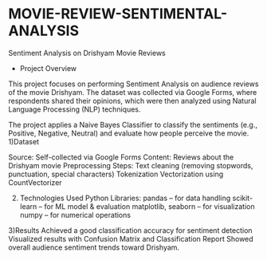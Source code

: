 # MOVIE-REVIEW-SENTIMENTAL-ANALYSIS
Sentiment Analysis on Drishyam Movie Reviews
* Project Overview

This project focuses on performing Sentiment Analysis on audience reviews of the movie Drishyam. The dataset was collected via Google Forms, where respondents shared their opinions, which were then analyzed using Natural Language Processing (NLP) techniques.

The project applies a Naive Bayes Classifier to classify the sentiments (e.g., Positive, Negative, Neutral) and evaluate how people perceive the movie.
1)Dataset

Source: Self-collected via Google Forms
Content: Reviews about the Drishyam movie
Preprocessing Steps:
Text cleaning (removing stopwords, punctuation, special characters)
Tokenization
Vectorization using CountVectorizer

2) Technologies Used
Python 
Libraries:
pandas – for data handling
scikit-learn – for ML model & evaluation
matplotlib, seaborn – for visualization
numpy – for numerical operations

3)Results
Achieved a good classification accuracy for sentiment detection
Visualized results with Confusion Matrix and Classification Report
Showed overall audience sentiment trends toward Drishyam.
